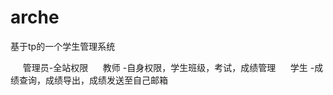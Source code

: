# arche

基于tp的一个学生管理系统

      管理员-全站权限
      教师  -自身权限，学生班级，考试，成绩管理
      学生  -成绩查询，成绩导出，成绩发送至自己邮箱

